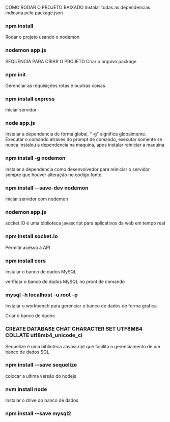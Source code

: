 COMO RODAR O PROJETO BAIXADO
Instalar todas as dependencias indicada pelo package.json
### npm install

Rodar o projeto usando o nodemon
### nodemon app.js

SEQUENCIA PARA CRIAR O PROJETO
Criar o arquivo package
### npm init

Gerenciar as requisições rotas e ouutras coisas
### npm install express

iniciar servidor
### node app.js

Instalar a dependencia de forma global, "-g" significa globalmente. Executar o comando atraves do prompt de comando, executar somente se nunca instalou a dependencia na maquina, apos instalar reiniciar a maquina
### npm install -g nodemon

Instalar a dependencia como desenvolvedor para reiniciar o servidor sempre que houver alteração no codigo fonte
### npm install --save-dev nodemon

iniciar servidor com nodemon
### nodemon app.js

socket.IO é uma biblioteca javascript para aplicativos da web em tempo real
### npm install socket.io

Permitir acesso a API
### npm install cors

Instalar o banco de dados MySQL

verificar o banco de dados MySQL no pront de comando
### mysql -h localhost -u root -p

Instalar o workbench para gerenciar o banco de dados de forma grafica

Criar o banco de dados
### CREATE DATABASE CHAT CHARACTER SET UTF8MB4 COLLATE utf8mb4_unicode_ci

Sequelize é uma biblioteca Javascript que facilita o gerenciamento de um banco de dados SQL
### npm install --save sequelize

colocar a ultima versão do nodejs
### nvm install node


Instalar o drive do banco de dados
### npm install --save mysql2
